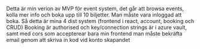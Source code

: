 Detta är min verion av MVP för event system, det går att browsa events, kolla mer info och boka upp till 10 biljetter. 
Man måste vara inloggad att boka. 
Så detta
är mina 4 dist system (frontend i react, account, booking och CRUD)
Booking är authorised och key/connection strings är i azure vault, samt med cors som accepterear bara min frontend
man måste bekräfta email genom att skriva in kod vid konto skapandet
